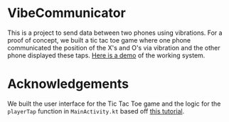 # VibeCommunicator

This is a project to send data between two phones using vibrations. For a proof of concept, we built a tic tac toe game
where one phone communicated the position of the X's and O's via vibration and the other phone displayed these taps. [Here is a demo](https://drive.google.com/file/d/1OokrswrIiYPWfbF-Iqu6l-GkEll0stqG/view?resourcekey) 
of the working system.

# Acknowledgements
We built the user interface for the Tic Tac Toe game and the logic for the `playerTap` function in `MainActivity.kt` based off [this tutorial](https://www.geeksforgeeks.org/how-to-build-a-tic-tac-toe-game-in-android/).

